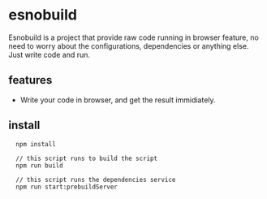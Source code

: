 # esnobuild

Esnobuild is a project that provide raw code running in browser feature, no need to worry about the configurations, dependencies or anything else. Just write code and run.

## features
* Write your code in browser, and get the result immidiately.

## install
```
  npm install

  // this script runs to build the script
  npm run build

  // this script runs the dependencies service
  npm run start:prebuildServer
```